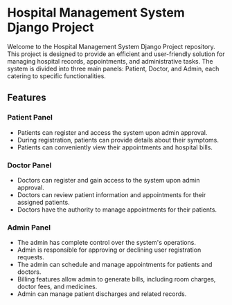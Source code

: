 # Hospital Management System Django Project

Welcome to the Hospital Management System Django Project repository. This project is designed to provide an efficient and user-friendly solution for managing hospital records, appointments, and administrative tasks. The system is divided into three main panels: Patient, Doctor, and Admin, each catering to specific functionalities.

## Features

### Patient Panel
- Patients can register and access the system upon admin approval.
- During registration, patients can provide details about their symptoms.
- Patients can conveniently view their appointments and hospital bills.

### Doctor Panel
- Doctors can register and gain access to the system upon admin approval.
- Doctors can review patient information and appointments for their assigned patients.
- Doctors have the authority to manage appointments for their patients.

### Admin Panel
- The admin has complete control over the system's operations.
- Admin is responsible for approving or declining user registration requests.
- The admin can schedule and manage appointments for patients and doctors.
- Billing features allow admin to generate bills, including room charges, doctor fees, and medicines.
- Admin can manage patient discharges and related records.



